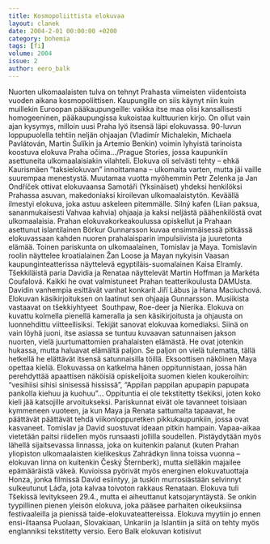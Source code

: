 ```yaml
---
title: Kosmopoliittista elokuvaa
layout: clanek
date: 2004-2-01 00:00:00 +0200
category: bohemia
tags: [fi]
volume: 2004
issue: 2
author: eero_balk
---
```

  
Nuorten ulkomaalaisten tulva on tehnyt Prahasta viimeisten viidentoista vuoden aikana kosmopoliittisen. Kaupungille on siis käynyt niin kuin muillekin Euroopan pääkaupungeille: vaikka itse maa olisi kansallisesti homogeeninen, pääkaupungissa kukoistaa kulttuurien kirjo.
On ollut vain ajan kysymys, milloin uusi Praha lyö itsensä läpi elokuvassa. 90-luvun loppupuolella tehtiin neljän ohjaajan (Vladimír Michalekin, Michaela Pavlátován, Martin Šulíkin ja Artemio Benkin) voimin lyhyistä tarinoista koostuva elokuva Praha očima…/Prague Stories, jossa kaupunkiin asettuneita ulkomaalaisiakin vilahteli. Elokuva oli selvästi tehty – ehkä Kaurismäen ”taksielokuvan” innoittamana – ulkomaita varten, mutta jäi vaille suurempaa menestystä. Muutamaa vuotta myöhemmin Petr Zelenka ja Jan Ondříček ottivat elokuvaansa Samotáři (Yksinäiset) yhdeksi henkilöksi Prahassa asuvan, makedoniaksi kiroilevan ulkomaalaistytön. 
Keväällä ilmestyi elokuva, joka astuu askeleen pitemmälle. Silný kafen (Liian paksua, sananmukaisesti Vahvaa kahvia) ohjaaja ja kaksi neljästä päähenkilöstä ovat ulkomaalaisia. Prahan elokuvakorkeakoulussa opiskellut ja Prahaan asettunut islantilainen Börkur Gunnarsson kuvaa ensimmäisessä pitkässä elokuvassaan kahden nuoren prahalaisparin impulsiivista ja juuretonta elämää. Toinen pariskunta on ulkomaalainen, Tomislav ja Maya. Tomislavin roolin näyttelee kroatialainen Žan Loose ja Mayan nykyisin Vaasan kaupunginteatterissa näyttelevä egyptiläis-suomalainen Kaisa Elramly. Tšekkiläistä paria Davidia ja Renataa näyttelevät Martin Hoffman ja Markéta Coufalová. Kaikki he ovat valmistuneet Prahan teatterikoulusta DAMUsta. Davidin vanhempia esittävät vanhat konkarit Jiří Lábus ja Hana Maciuchová. Elokuvan käsikirjoituksen on laatinut sen ohjaaja Gunnarsson. Musiikista vastaavat on tšekkiyhtyeet &nbsp;Southpaw, Roe-deer ja Nierika. Elokuva on kuvattu kolmella pienellä kameralla ja sen käsikirjoitusta ja ohjausta on luonnehdittu viitteellisiksi. 
Tekijät sanovat elokuvaa komediaksi. Siinä on vain löyhä juoni, itse asiassa se tuntuu kuvaavan satunnaisen jakson nuorten, vielä juurtumattomien prahalaisten elämästä. He ovat jotenkin hukassa, mutta haluavat elämältä paljon. Se paljon on vielä tulematta, tällä hetkellä he elättävät itsensä satunnaisilla töillä. Eksoottisen näköinen Maya opettaa kieliä. Elokuvassa on katkelma hänen oppitunnistaan, jossa hän perehdyttää apaattisen näköisiä opiskelijoita suomen kielen koukeroihin: “vesihiisi sihisi sinisessä hississä”, “Appilan pappilan apupapin papupata pankolla kiehuu ja kuohuu”… Oppituntia ei ole tekstitetty tšekiksi, joten koko kieli jää katsojille arvoitukseksi. Pariskunnat eivät ole tavanneet toisiaan kymmeneen vuoteen, ja kun Maya ja Renata sattumalta tapaavat, he päättävät päättävät tehdä viikonloppuretken pikkukaupunkiin, jossa ovat kasvaneet. Tomislav ja David suostuvat ideaan pitkin hampain. Vapaa-aikaa vietetään paitsi riidellen myös runsaasti jollilla soudellen. Pistäydytään myös lähellä sijaitsevassa linnassa, joka on kuitenkin palanut (kuten Prahan yliopiston ulkomaalaisten kielikeskus Zahrádkyn linna toissa vuonna – elokuvan linna on kuitenkin Český Šternberk), mutta sielläkin majailee epämääräistä väkeä. Kuvioissa pyörivät myös energinen elokuvatuottaja Honza, jonka filmissä David esiintyy, ja tuskin murrosiästään selvinnyt sulkeutunut Láďa, jota kalvaa toivoton rakkaus Renataan. 
Elokuva tuli Tšekissä levitykseen 29.4., mutta ei aiheuttanut katsojaryntäystä. Se onkin tyypillinen pienen yleisön elokuva, joka pääsee parhaiten oikeuksiinsa festivaaleilla ja pienissä taide-elokuvateattereissa. Elokuva myytiin jo ennen ensi-iltaansa Puolaan, Slovakiaan, Unkariin ja Islantiin ja siitä on tehty myös englanniksi tekstitetty versio. 
Eero Balk 
elokuvan kotisivut 